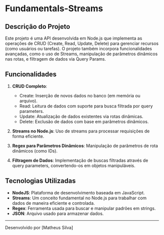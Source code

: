 # Fundamentals-Streams

## Descrição do Projeto

Este projeto é uma API desenvolvida em Node.js que implementa as operações de CRUD (Create, Read, Update, Delete) para gerenciar recursos (como usuários ou tarefas). O projeto também incorpora funcionalidades avançadas, como o uso de Streams, manipulação de parâmetros dinâmicos nas rotas, e filtragem de dados via Query Params.

## Funcionalidades

1. **CRUD Completo**: 
   - Create: Inserção de novos dados no banco (em memória ou arquivo).
   - Read: Leitura de dados com suporte para busca filtrada por query parameters.
   - Update: Atualização de dados existentes via rotas dinâmicas.
   - Delete: Exclusão de dados com base em parâmetros dinâmicos.

2. **Streams no Node.js**: Uso de streams para processar requisições de forma eficiente.
  
3. **Regex para Parâmetros Dinâmicos**: Manipulação de parâmetros de rota dinâmicos (como IDs).

4. **Filtragem de Dados**: Implementação de buscas filtradas através de query parameters, convertendo-os em objetos manipuláveis.

## Tecnologias Utilizadas

- **NodeJS**: Plataforma de desenvolvimento baseada em JavaScript.
- **Streams**: Um conceito fundamental no Node.js para trabalhar com dados de maneira eficiente e controlada.
- **Regex**: Ferramenta usada para buscar e manipular padrões em strings.
- **JSON**: Arquivo usado para armazenar dados.

---

Desenvolvido por [Matheus Silva]
